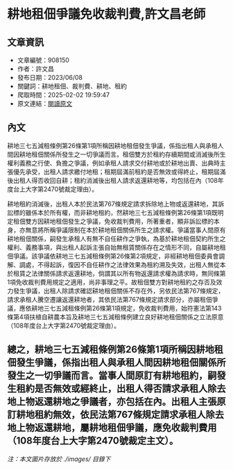 # 耕地租佃爭議免收裁判費,許文昌老師

## 文章資訊
- 文章編號：908150
- 作者：許文昌
- 發布日期：2023/06/08
- 關鍵詞：耕地租佃、裁判費、耕地、租約
- 爬取時間：2025-02-02 19:59:47
- 原文連結：[閱讀原文](https://real-estate.get.com.tw/Columns/detail.aspx?no=908150)

## 內文
耕地三七五減租條例第26條第1項所稱因耕地租佃發生爭議，係指出租人與承租人間因耕地租佃關係所發生之一切爭議而言。租佃雙方於租約存續期間或消滅後所生權利義務之行使、負擔之爭議，例如承租人請求交付耕地或於耕地出賣、出典時主張優先承受，出租人請求繳付地租；租期屆滿前租約是否無效或得終止，租期屆滿後出租人得否收回自耕；租約消滅後出租人請求返還耕地等，均包括在內（108年度台上大字第2470號裁定理由）。

耕地租約消滅後，出租人本於民法第767條規定請求拆除地上物或返還耕地，其訴訟標的雖係本於所有權，而非耕地租約，然耕地三七五減租條例第26條第1項既明定租佃雙方因耕地租佃發生之爭議，免收裁判費用，所著重者，顯非訴訟標的本身，亦無意將所稱爭議限制在本於耕地租佃關係所生之請求權。爭議當事人間原有耕地租佃關係，嗣發生承租人有無不自任耕作之爭執，為基於耕地租佃契約所生之權利、義務事項，與出租人起訴主張自始無租賃關係存在之情形不同，自屬耕地租佃爭議。該爭議依耕地三七五減租條例第26條第2項規定，非經耕地租佃委員會調解、調處，不得起訴，復因不自任耕作之法律效果為租約溯及失效，出租人無從本於租賃之法律關係請求返還耕地，倘謂其以所有物返還請求權為請求時，無同條第1項免收裁判費用規定之適用，尚非事理之平。故租佃雙方對耕地租約之存否及效力發生爭議，出租人除請求確認耕地租佃關係不存在外，另依民法第767條規定，請求承租人騰空遷讓返還耕地者，其依民法第767條規定請求部分，亦屬租佃爭議，應依耕地三七五減租條例第26條第1項規定，免收裁判費用，始符憲法第143條第4項扶植自耕農本旨及耕地三七五減租條例建立良好耕地租佃關係之立法原意（108年度台上大字第2470號裁定理由）。

總之，耕地三七五減租條例第26條第1項所稱因耕地租佃發生爭議，係指出租人與承租人間因耕地租佃關係所發生之一切爭議而言。當事人間原訂有耕地租約，嗣發生租約是否無效或經終止，出租人得否請求承租人除去地上物返還耕地之爭議者，亦包括在內。出租人主張原訂耕地租約無效，依民法第767條規定請求承租人除去地上物返還耕地，屬耕地租佃爭議，應免收裁判費用（108年度台上大字第2470號裁定主文）。
---
*注：本文圖片存放於 ./images/ 目錄下*
